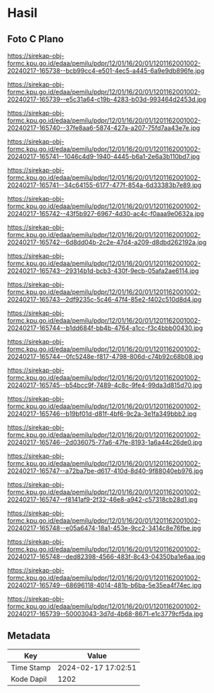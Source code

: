 # Hasil

## Foto C Plano

https://sirekap-obj-formc.kpu.go.id/edaa/pemilu/pdpr/12/01/16/20/01/1201162001002-20240217-165738--bcb99cc4-e501-4ec5-a445-6a9e9db896fe.jpg

https://sirekap-obj-formc.kpu.go.id/edaa/pemilu/pdpr/12/01/16/20/01/1201162001002-20240217-165739--e5c31a64-c19b-4283-b03d-993464d2453d.jpg

https://sirekap-obj-formc.kpu.go.id/edaa/pemilu/pdpr/12/01/16/20/01/1201162001002-20240217-165740--37fe8aa6-5874-427a-a207-75fd7aa43e7e.jpg

https://sirekap-obj-formc.kpu.go.id/edaa/pemilu/pdpr/12/01/16/20/01/1201162001002-20240217-165741--1046c4d9-1940-4445-b6a1-2e6a3b110bd7.jpg

https://sirekap-obj-formc.kpu.go.id/edaa/pemilu/pdpr/12/01/16/20/01/1201162001002-20240217-165741--34c64155-6177-477f-854a-6d33383b7e89.jpg

https://sirekap-obj-formc.kpu.go.id/edaa/pemilu/pdpr/12/01/16/20/01/1201162001002-20240217-165742--43f5b927-6967-4d30-ac4c-f0aaa9e0632a.jpg

https://sirekap-obj-formc.kpu.go.id/edaa/pemilu/pdpr/12/01/16/20/01/1201162001002-20240217-165742--6d8dd04b-2c2e-47d4-a209-d8dbd262192a.jpg

https://sirekap-obj-formc.kpu.go.id/edaa/pemilu/pdpr/12/01/16/20/01/1201162001002-20240217-165743--29314b1d-bcb3-430f-9ecb-05afa2ae6114.jpg

https://sirekap-obj-formc.kpu.go.id/edaa/pemilu/pdpr/12/01/16/20/01/1201162001002-20240217-165743--2df9235c-5c46-47f4-85e2-f402c510d8d4.jpg

https://sirekap-obj-formc.kpu.go.id/edaa/pemilu/pdpr/12/01/16/20/01/1201162001002-20240217-165744--b1dd684f-bb4b-4764-a1cc-f3c4bbb00430.jpg

https://sirekap-obj-formc.kpu.go.id/edaa/pemilu/pdpr/12/01/16/20/01/1201162001002-20240217-165744--0fc5248e-f817-4798-806d-c74b92c68b08.jpg

https://sirekap-obj-formc.kpu.go.id/edaa/pemilu/pdpr/12/01/16/20/01/1201162001002-20240217-165745--b54bcc9f-7489-4c8c-9fe4-99da3d815d70.jpg

https://sirekap-obj-formc.kpu.go.id/edaa/pemilu/pdpr/12/01/16/20/01/1201162001002-20240217-165746--b19bf01d-d81f-4bf6-9c2a-3e1fa349bbb2.jpg

https://sirekap-obj-formc.kpu.go.id/edaa/pemilu/pdpr/12/01/16/20/01/1201162001002-20240217-165746--2d036075-77a6-47fe-8193-1a6a44c26de0.jpg

https://sirekap-obj-formc.kpu.go.id/edaa/pemilu/pdpr/12/01/16/20/01/1201162001002-20240217-165747--a72ba7be-d617-410d-8d40-9f88040eb976.jpg

https://sirekap-obj-formc.kpu.go.id/edaa/pemilu/pdpr/12/01/16/20/01/1201162001002-20240217-165747--f8141af9-2f32-46e8-a942-c57318cb28d1.jpg

https://sirekap-obj-formc.kpu.go.id/edaa/pemilu/pdpr/12/01/16/20/01/1201162001002-20240217-165748--e05a6474-18a1-453e-9cc2-3414c8e76fbe.jpg

https://sirekap-obj-formc.kpu.go.id/edaa/pemilu/pdpr/12/01/16/20/01/1201162001002-20240217-165748--ded82398-4566-483f-8c43-04350ba1e6aa.jpg

https://sirekap-obj-formc.kpu.go.id/edaa/pemilu/pdpr/12/01/16/20/01/1201162001002-20240217-165749--68696118-4014-481b-b6ba-5e35ea4f74ec.jpg

https://sirekap-obj-formc.kpu.go.id/edaa/pemilu/pdpr/12/01/16/20/01/1201162001002-20240217-165739--50003043-3d7d-4b68-8671-e1c3779cf5da.jpg


## Metadata

| Key        | Value               |
| ---------- | ------------------- |
| Time Stamp | 2024-02-17 17:02:51 |
| Kode Dapil | 1202                |




